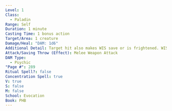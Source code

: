 ```yaml
---
Level: 1
Class:
  - Paladin
Range: Self
Duration: 1 minute
Casting Time: 1 bonus action
Target/Area: 1 creature
Damage/Heal: "DAM: 1d6"
Additional Detail: Target hit also makes WIS save or is frightened. WIS save to end effect.
Attack/Saving Throw (Effect): Melee Weapon Attack
DAM Type:
  - Psychic
"Page #": 289
Ritual Spell?: false
Concentration Spell: true
V: true
S: false
M: false
School: Evocation
Book: PHB
---
```

